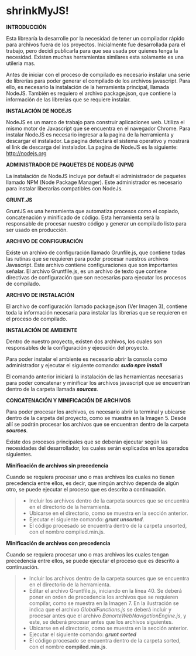 shrinkMyJS!
===================

**INTRODUCCIÓN**

Esta librearía la desarrolle por la necesidad de tener un compilador rápido para archivos fuera de los proyectos. Inicialmente fue desarrollada para el trabajo, pero decidí publicarla para que sea usada por quienes tenga la necesidad. Existen muchas herramientas similares esta solamente es una utileria mas.

Antes de iniciar con el proceso de compilado es necesario instalar una serie de librerías para poder generar el compilado de los archivos javascript. Para ello, es necesario la instalación de la herramienta principal, llamada NodeJS. También es requiero el archivo package.json, que contiene la información de las librerías que se requiere instalar.


**INSTALACIÓN DE NODEJS**

NodeJS es un marco de trabajo para construir aplicaciones web. Utiliza el mismo motor de Javascript que se encuentra en el navegador Chrome.
Para instalar NodeJS es necesario ingresar a la pagina de la herramienta y descargar el  instalador.  La pagina detectará el sistema operativo y mostrará el link de descarga del instalador.
La pagina de NodeJS es la siguiente: http://nodejs.org



**ADMINISTRADOR DE PAQUETES DE NODEJS (NPM)**

La instalación de NodeJS incluye por default el administrador de paquetes llamado NPM  (Node Package Manager). Este administrador es necesario para instalar liberarías compatibles con NodeJs.


**GRUNT.JS**

GruntJS es una herramienta que automatiza procesos como el copiado, concatenación y minificado de código. Esta herramienta será la responsable de procesar nuestro código y generar un compilado listo para ser usado en producción.



**ARCHIVO DE CONFIGURACIÓN**

Existe un archivo de configuración llamado Grunfile.js, que contiene todas las rutinas que se requieren para poder procesar nuestros archivos Javascript. Este archivo contiene configuraciones que son importantes señalar. 
El archivo Gruntfile.js, es un archivo de texto que contiene directivas de configuración que son necesarias para ejecutar los procesos de compilado.



**ARCHIVO DE INSTALACIÓN**

El archivo de configuración llamado package.json (Ver Imagen 3), contiene toda la información necesaria para instalar las librerías que se requieren en el proceso de compilado.


**INSTALACIÓN DE AMBIENTE**

Dentro  de nuestro proyecto, existen dos archivos, los cuales son responsables de la configuración y ejecución del proyecto.

Para poder instalar el ambiente es necesario abrir la consola como administrador y ejecutar el siguiente comando:
***sudo npm install***

El comando anterior iniciará la instalación de las herramientas necesarias para poder concatenar y minificar los archivos javascript que se encuentran dentro de la carpeta llamada ***sources***.


**CONCATENACIÓN Y MINIFICACIÓN DE ARCHIVOS**

Para poder procesar los archivos, es necesario abrir la terminal y ubicarse dentro de la carpeta del proyecto, como se muestra en la Imagen 5. Desde allí se podrán procesar los archivos que se encuentran dentro de la carpeta ***sources***.

Existe dos procesos principales que se deberán ejecutar según las necesidades del desarrollador, los cuales serán explicados en los aparados siguientes.

**Minificación de archivos sin precedencia**


Cuando se requiera procesar uno o mas archivos los cuales no tienen precedencia entre ellos, es decir, que ningún archivo dependa de algún otro, se puede ejecutar el proceso que es descrito a continuación.

>  - Incluir los archivos dentro de la carpeta sources que se encuentra en el directorio de la herramienta.
>  - Ubicarse en el directorio, como se muestra en la sección anterior.
>  - Ejecutar el siguiente comando: ***grunt unsorted***.
>  - El código procesado se encuentra dentro de la carpeta unsorted, con el nombre compiled.min.js.


**Minificación de archivos con precedencia**

Cuando se requiera procesar uno o mas archivos los cuales tengan precedencia entre ellos, se puede ejecutar el proceso que es descrito a continuación.
   

>  - Incluir los archivos dentro de la carpeta sources que se encuentra en el directorio de la herramienta.
>  - Editar el archivo Gruntfile.js, iniciando en la línea 40. Se deberá poner en orden de precedencia los archivos que se requieren compilar, como se muestra en la Imagen 7. En la ilustración se indica que el archivo *GlobalFunctions.js* se deberá incluir y procesar antes que el archivo *BanorteWebNavigationEngine.js*, y este, se deberá procesar antes que los archivos siguientes.
>  - 	Ubicarse en el directorio, como se muestra en la sección anterior.
>  - Ejecutar el siguiente comando: ***grunt sorted***
>  - El código procesado se encuentra dentro de la carpeta sorted, con el nombre **compiled.min.js**.